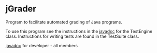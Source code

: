 # jGrader
Program to facilitate automated grading of Java programs.

To use this program see the instructions in the [javadoc](http://mypages.valdosta.edu/dgibson/jGrader/doc/) for the TestEngine class. Instructions for writing tests are found in the TestSuite class.

[javadoc](http://mypages.valdosta.edu/dgibson/jGrader/doc_all/) for developer - all members


